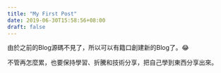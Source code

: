 ```yaml
---
title: "My First Post"
date: 2019-06-30T15:58:56+08:00
draft: false
---
```


由於之前的Blog源碼不見了，所以可以有籍口創建新的Blog了。😂

不管再怎麼累，也要保持學習、折騰和技術分享，把自己學到東西分享出來。
